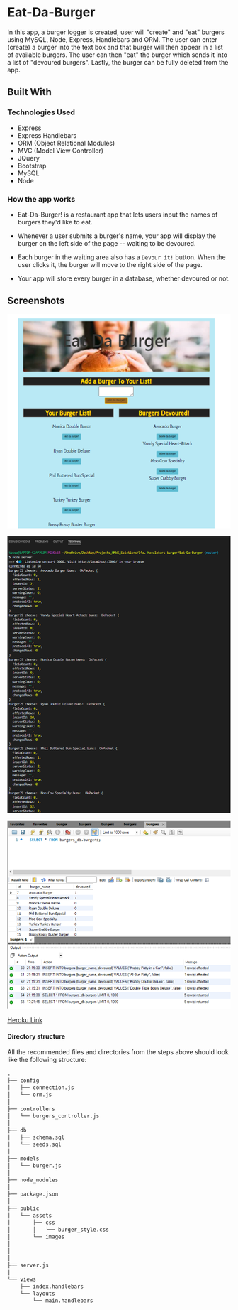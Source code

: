 # Eat-Da-Burger
In this app, a burger logger is created, user will "create" and "eat" burgers using MySQL, Node, Express, Handlebars and ORM. The user can enter (create) a burger into the text box and that burger will then appear in a list of available burgers. The user can then "eat" the burger which sends it into a list of "devoured burgers". Lastly, the burger can be fully deleted from the app.

## Built With

### Technologies Used
- Express
- Express Handlebars
- ORM (Object Relational Modules)
- MVC (Model View Controller)
- JQuery
- Bootstrap
- MySQL
- Node


### How the app works

* Eat-Da-Burger! is a restaurant app that lets users input the names of burgers they'd like to eat.

* Whenever a user submits a burger's name, your app will display the burger on the left side of the page -- waiting to be devoured.

* Each burger in the waiting area also has a `Devour it!` button. When the user clicks it, the burger will move to the right side of the page.

* Your app will store every burger in a database, whether devoured or not.

## Screenshots

![Eat Da Burger App](https://github.com/slsmi285/Eat-Da-Burger/blob/master/public/assets/images/BrowserApp.PNG)

![Terminal Logs](https://github.com/slsmi285/Eat-Da-Burger/blob/master/public/assets/images/terminal%20entry%20logs.PNG)

![Sequel DB](https://github.com/slsmi285/Eat-Da-Burger/blob/master/public/assets/images/Sequel.PNG)

[Heroku Link](https://stark-sierra-31142.herokuapp.com/)

#### Directory structure

All the recommended files and directories from the steps above should look like the following structure:

```
.
├── config
│   ├── connection.js
│   └── orm.js
│ 
├── controllers
│   └── burgers_controller.js
│
├── db
│   ├── schema.sql
│   └── seeds.sql
│
├── models
│   └── burger.js
│ 
├── node_modules
│ 
├── package.json
│
├── public
│   └── assets
│       ├── css
│       │   └── burger_style.css
│       └── images
│          
│   
│
├── server.js
│
└── views
    ├── index.handlebars
    └── layouts
        └── main.handlebars
```





